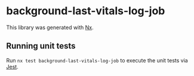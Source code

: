 # background-last-vitals-log-job

This library was generated with [Nx](https://nx.dev).

## Running unit tests

Run `nx test background-last-vitals-log-job` to execute the unit tests via [Jest](https://jestjs.io).
